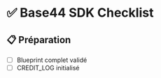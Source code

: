 # ✅ Base44 SDK Checklist

## 📋 Préparation
- [ ] Blueprint complet validé
- [ ] CREDIT_LOG initialisé